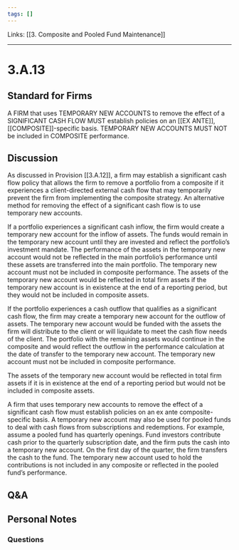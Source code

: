 ```yaml
---
tags: []
---
```

Links: [[3. Composite and Pooled Fund Maintenance]]
___
# 3.A.13
## Standard for Firms
A FIRM that uses TEMPORARY NEW ACCOUNTS to remove the effect of a SIGNIFICANT CASH FLOW MUST establish policies on an [[EX ANTE]], [[COMPOSITE]]-specific basis. TEMPORARY NEW ACCOUNTS MUST NOT be included in COMPOSITE performance.
## Discussion
As discussed in Provision [[3.A.12]], a firm may establish a significant cash flow policy that allows the firm to remove a portfolio from a composite if it experiences a client-directed external cash flow that may temporarily prevent the firm from implementing the composite strategy. An alternative method for removing the effect of a significant cash flow is to use temporary new accounts.

If a portfolio experiences a significant cash inflow, the firm would create a temporary new account for the inflow of assets. The funds would remain in the temporary new account until they are invested and reflect the portfolio’s investment mandate. The performance of the assets in the temporary new account would not be reflected in the main portfolio’s performance until these assets are transferred into the main portfolio. The temporary new account must not be included in composite performance. The assets of the temporary new account would be reflected in total firm assets if the temporary new account is in existence at the end of a reporting period, but they would not be included in composite assets.

If the portfolio experiences a cash outflow that qualifies as a significant cash flow, the firm may create a temporary new account for the outflow of assets. The temporary new account would be funded with the assets the firm will distribute to the client or will liquidate to meet the cash flow needs of the client. The portfolio with the remaining assets would continue in the composite and would reflect the outflow in the performance calculation at the date of transfer to the temporary new account. The temporary new account must not be included in composite performance.

The assets of the temporary new account would be reflected in total firm assets if it is in existence at the end of a reporting period but would not be included in composite assets.

A firm that uses temporary new accounts to remove the effect of a significant cash flow must establish policies on an ex ante composite-specific basis. A temporary new account may also be used for pooled funds to deal with cash flows from subscriptions and redemptions. For example, assume a pooled fund has quarterly openings. Fund investors contribute cash prior to the quarterly subscription date, and the firm puts the cash into a temporary new account. On the first day of the quarter, the firm transfers the cash to the fund. The temporary new account used to hold the contributions is not included in any composite or reflected in the pooled fund’s performance.
## Q&A

## Personal Notes

### Questions